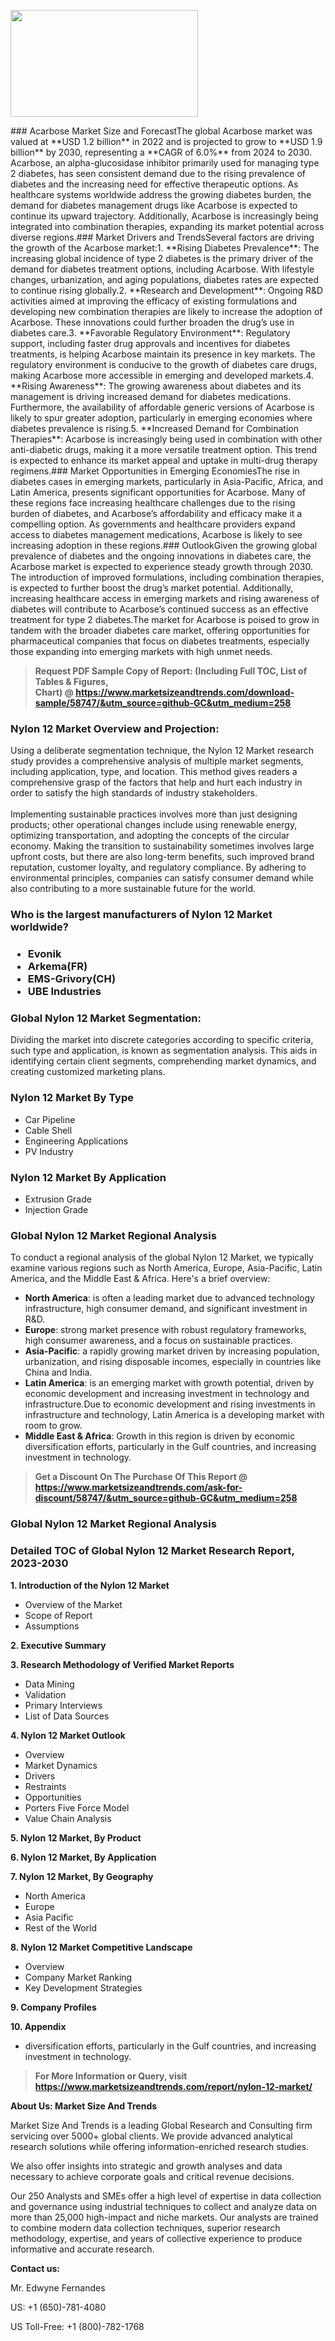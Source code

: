 <p><img class="alignnone size-medium wp-image-20088" src="https://ffe5etoiles.com/wp-content/uploads/2024/12/MST1-300x171.png" alt="" width="300" height="171" /></p>### Acarbose Market Size and ForecastThe global Acarbose market was valued at **USD 1.2 billion** in 2022 and is projected to grow to **USD 1.9 billion** by 2030, representing a **CAGR of 6.0%** from 2024 to 2030. Acarbose, an alpha-glucosidase inhibitor primarily used for managing type 2 diabetes, has seen consistent demand due to the rising prevalence of diabetes and the increasing need for effective therapeutic options. As healthcare systems worldwide address the growing diabetes burden, the demand for diabetes management drugs like Acarbose is expected to continue its upward trajectory. Additionally, Acarbose is increasingly being integrated into combination therapies, expanding its market potential across diverse regions.### Market Drivers and TrendsSeveral factors are driving the growth of the Acarbose market:1. **Rising Diabetes Prevalence**: The increasing global incidence of type 2 diabetes is the primary driver of the demand for diabetes treatment options, including Acarbose. With lifestyle changes, urbanization, and aging populations, diabetes rates are expected to continue rising globally.2. **Research and Development**: Ongoing R&D activities aimed at improving the efficacy of existing formulations and developing new combination therapies are likely to increase the adoption of Acarbose. These innovations could further broaden the drug’s use in diabetes care.3. **Favorable Regulatory Environment**: Regulatory support, including faster drug approvals and incentives for diabetes treatments, is helping Acarbose maintain its presence in key markets. The regulatory environment is conducive to the growth of diabetes care drugs, making Acarbose more accessible in emerging and developed markets.4. **Rising Awareness**: The growing awareness about diabetes and its management is driving increased demand for diabetes medications. Furthermore, the availability of affordable generic versions of Acarbose is likely to spur greater adoption, particularly in emerging economies where diabetes prevalence is rising.5. **Increased Demand for Combination Therapies**: Acarbose is increasingly being used in combination with other anti-diabetic drugs, making it a more versatile treatment option. This trend is expected to enhance its market appeal and uptake in multi-drug therapy regimens.### Market Opportunities in Emerging EconomiesThe rise in diabetes cases in emerging markets, particularly in Asia-Pacific, Africa, and Latin America, presents significant opportunities for Acarbose. Many of these regions face increasing healthcare challenges due to the rising burden of diabetes, and Acarbose’s affordability and efficacy make it a compelling option. As governments and healthcare providers expand access to diabetes management medications, Acarbose is likely to see increasing adoption in these regions.### OutlookGiven the growing global prevalence of diabetes and the ongoing innovations in diabetes care, the Acarbose market is expected to experience steady growth through 2030. The introduction of improved formulations, including combination therapies, is expected to further boost the drug’s market potential. Additionally, increasing healthcare access in emerging markets and rising awareness of diabetes will contribute to Acarbose’s continued success as an effective treatment for type 2 diabetes.The market for Acarbose is poised to grow in tandem with the broader diabetes care market, offering opportunities for pharmaceutical companies that focus on diabetes treatments, especially those expanding into emerging markets with high unmet needs.</p><blockquote id="" class=""><strong>Request PDF Sample Copy of Report: (Including Full TOC, List of Tables &amp; Figures, Chart)&nbsp;@&nbsp;<strong><a href="https://www.marketsizeandtrends.com/download-sample/58747/&utm_source=github-GC&utm_medium=258" target="_blank">https://www.marketsizeandtrends.com/download-sample/58747/&utm_source=github-GC&utm_medium=258</a></strong></strong></blockquote><h3 id="" class="">Nylon 12 Market&nbsp;Overview and Projection:</h3><p id="" class="">Using a deliberate segmentation technique, the Nylon 12 Market research study provides a comprehensive analysis of multiple market segments, including application, type, and location. This method gives readers a comprehensive grasp of the factors that help and hurt each industry in order to satisfy the high standards of industry stakeholders. <br /> <br />Implementing sustainable practices involves more than just designing products; other operational changes include using renewable energy, optimizing transportation, and adopting the concepts of the circular economy. Making the transition to sustainability sometimes involves large upfront costs, but there are also long-term benefits, such improved brand reputation, customer loyalty, and regulatory compliance. By adhering to environmental principles, companies can satisfy consumer demand while also contributing to a more sustainable future for the world.</p><h3 id="" class="">Who is the largest manufacturers of&nbsp;Nylon 12 Market worldwide?</h3><h3 class=""><p><ul><li>Evonik </li><li> Arkema(FR) </li><li> EMS-Grivory(CH) </li><li> UBE Industries</li></ul></p></h3><h3 id="" class="">Global&nbsp;Nylon 12 Market Segmentation:</h3><p id="" class="">Dividing the market into discrete categories according to specific criteria, such type and application, is known as segmentation analysis. This aids in identifying certain client segments, comprehending market dynamics, and creating customized marketing plans.</p><h3 id="" class="">Nylon 12 Market&nbsp;By Type</h3><p><p><ul><li>Car Pipeline</li><li> Cable Shell</li><li> Engineering Applications</li><li> PV Industry</p></li></ul></p></p><h3 id="" class="">Nylon 12 Market&nbsp;By Application</h3><p class=""><p><ul><li>Extrusion Grade</li><li> Injection Grade</li></ul></p></p><h3 id="" class="">Global Nylon 12 Market Regional Analysis</h3><p id="" class="">To conduct a regional analysis of the global Nylon 12 Market, we typically examine various regions such as North America, Europe, Asia-Pacific, Latin America, and the Middle East &amp; Africa. Here's a brief overview:</p><ul><li><strong>North America</strong>: is often a leading market due to advanced technology infrastructure, high consumer demand, and significant investment in R&amp;D.</li><li><strong>Europe</strong>: strong market presence with robust regulatory frameworks, high consumer awareness, and a focus on sustainable practices.</li><li><strong>Asia-Pacific</strong>: a rapidly growing market driven by increasing population, urbanization, and rising disposable incomes, especially in countries like China and India.</li><li><strong>Latin America</strong>: is an emerging market with growth potential, driven by economic development and increasing investment in technology and infrastructure.Due to economic development and rising investments in infrastructure and technology, Latin America is a developing market with room to grow.</li><li><strong>Middle East &amp; Africa</strong>: Growth in this region is driven by economic diversification efforts, particularly in the Gulf countries, and increasing investment in technology.</li></ul><blockquote id="" class=""><strong>Get a Discount On The Purchase Of This Report @ <strong><a href="https://www.marketsizeandtrends.com/ask-for-discount/58747/&utm_source=github-GC&utm_medium=258" target="_blank">https://www.marketsizeandtrends.com/ask-for-discount/58747/&utm_source=github-GC&utm_medium=258</a></strong></strong></blockquote><h3 id="" class="">Global Nylon 12 Market Regional Analysis</h3><h3 id="" class="">Detailed TOC of Global Nylon 12 Market Research Report, 2023-2030</h3><p id="" class=""><strong>1. Introduction of the Nylon 12 Market</strong></p><ul><li>Overview of the Market</li><li>Scope of Report</li><li>Assumptions</li></ul><p id="" class=""><strong>2. Executive Summary</strong></p><p id="" class=""><strong>3. Research Methodology of Verified Market Reports</strong></p><ul><li>Data Mining</li><li>Validation</li><li>Primary Interviews</li><li>List of Data Sources</li></ul><p id="" class=""><strong>4. Nylon 12 Market Outlook</strong></p><ul><li>Overview</li><li>Market Dynamics</li><li>Drivers</li><li>Restraints</li><li>Opportunities</li><li>Porters Five Force Model</li><li>Value Chain Analysis</li></ul><p id="" class=""><strong>5. Nylon 12 Market, By Product</strong></p><p id="" class=""><strong>6. Nylon 12 Market, By Application</strong></p><p id="" class=""><strong>7. Nylon 12 Market, By Geography</strong></p><ul><li>North America</li><li>Europe</li><li>Asia Pacific</li><li>Rest of the World</li></ul><p id="" class=""><strong>8. Nylon 12 Market Competitive Landscape</strong></p><ul><li>Overview</li><li>Company Market Ranking</li><li>Key Development Strategies</li></ul><p id="" class=""><strong>9. Company Profiles</strong></p><p id="" class=""><strong>10. Appendix</strong></p><ul><li>diversification efforts, particularly in the Gulf countries, and increasing investment in technology.</li></ul><blockquote id="" class=""><strong>For More Information or Query, visit <strong><strong><a href="https://www.marketsizeandtrends.com/report/nylon-12-market/" target="_blank">https://www.marketsizeandtrends.com/report/nylon-12-market/</a></strong></strong></strong></blockquote><p id="" class=""><strong>About Us: Market Size And Trends</strong></p><p id="" class="">Market Size And Trends is a leading Global Research and Consulting firm servicing over 5000+ global clients. We provide advanced analytical research solutions while offering information-enriched research studies.</p><p id="" class="">We also offer insights into strategic and growth analyses and data necessary to achieve corporate goals and critical revenue decisions.</p><p id="" class="">Our 250 Analysts and SMEs offer a high level of expertise in data collection and governance using industrial techniques to collect and analyze data on more than 25,000 high-impact and niche markets. Our analysts are trained to combine modern data collection techniques, superior research methodology, expertise, and years of collective experience to produce informative and accurate research.</p><p id="" class=""><strong>Contact us:</strong></p><p id="" class="">Mr. Edwyne Fernandes</p><p id="" class="">US: +1 (650)-781-4080</p><p id="" class="">US Toll-Free: +1 (800)-782-1768</p>
